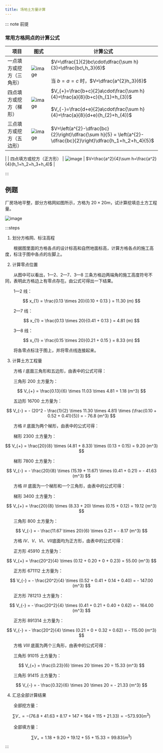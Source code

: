 ```yaml
---
title: 场地土方量计算
---
```


::: note 前提
### 常用方格网点的计算公式 

| 项目 | 图式 | 计算公式 |
| ---- | ---- | -------- |
| 一点填方或挖方（三角形） | ![image](./img/2/IMG_20250916_210033.jpg) | $V=\dfrac{1}{2}bc\cdot\dfrac{\sum h}{3}=\dfrac{bc\,h_3}{6}$<br><br>当 $b=a=c$ 时，$V=\dfrac{a^{2}h_3}{6}$ |
| 四点填方或挖方（梯形） | ![image](./img/2/IMG_20250916_210112.jpg) | $V_{+}=\frac{b+c}{2}a\cdot\frac{\sum h}{4}=\frac{a}{8}(b+c)(h_{1}+h_{3})$<br><br>$V_{-}=\frac{d+e}{2}a\cdot\frac{\sum h}{4}=\frac{a}{8}(d+e)(h_{2}+h_{4})$ |
| 三点填方或挖方（五边形） | ![image](./img/2/IMG_20250916_210148.jpg) | $V=\left(a^{2}-\dfrac{bc}{2}\right)\dfrac{\sum h}{5} = \left(a^{2}-\dfrac{bc}{2}\right)\dfrac{h_1+h_2+h_4}{5}$
 |
| 四点填方或挖方（正方形） | ![image](./img/2/IMG_20250916_210228.jpg) | $V=\frac{a^2}{4}\sum h=\frac{a^2}{4}(h_1+h_2+h_3+h_4)$ |

:::

## 例题

厂房场地平整，部分方格网如图所示，方格为 $20 \times 20 m$，试计算挖填总土方工程量。

![image](./img/2/IMG_20250916_220156.jpg)

:::steps

1. 划分方格网、标注高程

&emsp;&emsp;根据图里面的方格各点的设计标高和自然地面标高，计算方格各点的施工高度，标注于图中各点的左脚上。

2. 计算零点位置

&emsp;&emsp;从图中可以看出，$1\text{---}2$、$2\text{---}7$、$3\text{---}8$ 三条方格边两端角的施工高度符号不同，表明此方格边上有零点存在。由公式可得出一下结果。

&emsp;&emsp;$1\text{---}2$ 线：

$$
x_{1} = \frac{0.13 \times 20}{0.10 + 0.13 } = 11.30 (m)
$$

&emsp;&emsp;$2\text{---}7$ 线：

$$
x_{1} = \frac{0.13 \times 20}{0.41 + 0.13 } = 4.81 (m)
$$

&emsp;&emsp;$3\text{---}8$ 线：

$$
x_{1} = \frac{0.15 \times 20}{0.21 + 0.15 } = 8.33 (m)
$$

&emsp;&emsp;将各零点标注于图上，并将零点线连接起来。

3. 计算土方工程量

&emsp;&emsp;方格 $I$ 底面三角形和五边形，由表中的公式可得：

&emsp;&emsp;三角形 $200$ 土方量为：

$$
V_{+} = \frac{0.13}{6} \times 11.03 \times 4.81 = 1.18 (m^3)
$$

&emsp;&emsp;五边形 $16700$ 土方量为：

$$
V_{-} = - (20^2 - \frac{1}{2} \times 11.30 \times 4.81) \times (\frac{0.10 + 0.52 + 0.41}{5}) = - 76.8 (m^3)
$$

&emsp;&emsp;方格 $II$ 底面为两个梯形，由表中的公式可得：

&emsp;&emsp;梯形 $2300$ 土方量为：

$$
V_{+} = \frac{20}{8} \times (4.81 + 8.33) \times (0.13 + 0.15) = 9.20 (m^3)
$$

&emsp;&emsp;梯形 $7800$ 土方量为：

$$
V_{-} = - \frac{20}{8} \times (15.19 + 11.67) \times (0.41 + 0.21) = - 41.63 (m^3)
$$

&emsp;&emsp;方格 $III$ 底面为一个梯形和一个三角形，由表中的公式可得：

&emsp;&emsp;梯形 $3400$ 土方量为：

$$
V_{+} = \frac{20}{8} \times (8.33 + 20) \times (0.15 + 0.12) = 19.12 (m^3)
$$

&emsp;&emsp;三角形 $800$ 土方量为：

$$
V_{-} = - \frac{11.67 \times 20}{6} \times 0.21 = - 8.17 (m^3)
$$

&emsp;&emsp;方格 $IV$、$V$、$VI$、$VII$底面均为正方形，由表中的公式可得：

&emsp;&emsp;正方形 $45910$ 土方量为：

$$
V_{+} = \frac{20^2}{4} \times (0.12 + 0.20 + 0 + 0.23) = 55.00 (m^3)
$$

&emsp;&emsp;正方形 $671112$ 土方量为：

$$
V_{-} = - \frac{20^2}{4} \times (0.52 + 0.41 + 0.14 + 0.40) = - 147.00 (m^3)
$$

&emsp;&emsp;正方形 $781213$ 土方量为：

$$
V_{-} = - \frac{20^2}{4} \times (0.41 + 0.21 + 0.40 + 0.62) = - 164.00 (m^3)
$$

&emsp;&emsp;正方形 $891314$ 土方量为：

$$
V_{-} = - \frac{20^2}{4} \times (0.21 + 0 + 0.32 + 0.62) = - 115.00 (m^3)
$$

&emsp;&emsp;方格 $VIII$ 底面为两个三角形，由表中的公式可得：

&emsp;&emsp;三角形 $91015$ 土方量为：

$$
V_{+} = \frac{0.23}{6} \times 20 \times 20 = 15.33 (m^3)
$$

&emsp;&emsp;三角形 $91415$ 土方量为：

$$
V_{-} = - \frac{0.32}{6} \times 20 \times 20 = - 21.33 (m^3)
$$

4. 汇总全部计算结果

&emsp;&emsp;全部挖方量：

$$
\sum V_{-} = - (76.8 + 41.63 + 8.17 + 147 + 164 + 115 + 21.33) = - 573.93 (m^3)
$$

&emsp;&emsp;全部填方量：

$$
\sum V_{+} = 1.18 + 9.20 + 19.12 + 55 + 15.33 = 99.83 (m^3)
$$
:::